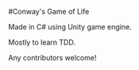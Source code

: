 #Conway's Game of Life

Made in C# using Unity game engine.

Mostly to learn TDD.

Any contributors welcome!